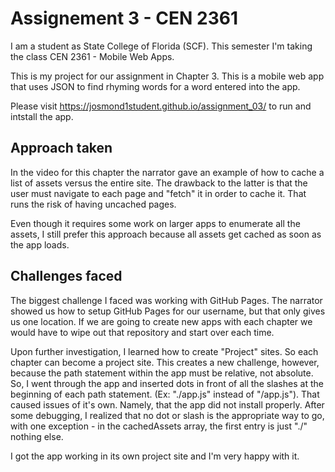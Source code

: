 # Assignement 3 - CEN 2361
I am a student as State College of Florida (SCF). This semester I'm taking the class CEN 2361 - Mobile Web Apps.

This is my project for our assignment in Chapter 3. This is a mobile web app that uses JSON to find rhyming words for a word entered into the app.

Please visit https://josmond1student.github.io/assignment_03/ to run and intstall the app.

## Approach taken
In the video for this chapter the narrator gave an example of how to cache a list of assets versus the entire site. The drawback to the latter is that the user must navigate to each page and "fetch" it in order to cache it. That runs the risk of having uncached pages.

Even though it requires some work on larger apps to enumerate all the assets, I still prefer this approach because all assets get cached as soon as the app loads.

## Challenges faced
The biggest challenge I faced was working with GitHub Pages. The narrator showed us how to setup GitHub Pages for our username, but that only gives us one location. If we are going to create new apps with each chapter we would have to wipe out that repository and start over each time.

Upon further investigation, I learned how to create "Project" sites. So each chapter can become a project site. This creates a new challenge, however, because the path statement within the app must be relative, not absolute. So, I went through the app and inserted dots in front of all the slashes at the beginning of each path statement. (Ex: "./app.js" instead of "/app.js"). That caused issues of it's own. Namely, that the app did not install properly. After some debugging, I realized that no dot or slash is the appropriate way to go, with one exception - in the cachedAssets array, the first entry is just "./" nothing else.

I got the app working in its own project site and I'm very happy with it.